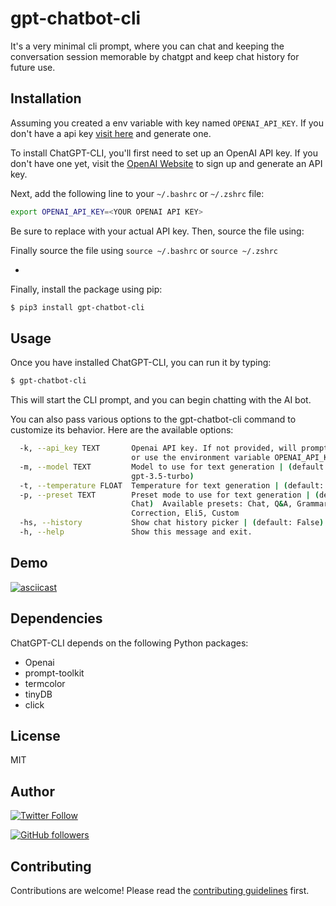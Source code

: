 # gpt-chatbot-cli

It's a very minimal cli prompt, where you can chat and keeping the conversation session memorable by chatgpt and keep chat history for future use.

## Installation

Assuming you created a env variable with key named `OPENAI_API_KEY`.
If you don't have a api key [visit here](https://platform.openai.com/account/api-keys) and generate one.

To install ChatGPT-CLI, you'll first need to set up an OpenAI API key. If you don't have one yet, visit the [OpenAI Website](https://platform.openai.com/account/api-keys) to sign up and generate an API key.


Next, add the following line to your `~/.bashrc` or `~/.zshrc` file:

```bash
export OPENAI_API_KEY=<YOUR OPENAI API KEY>

```
Be sure to replace <YOUR OPENAI API KEY> with your actual API key. Then, source the file using:

Finally source the file using `source ~/.bashrc` or `source ~/.zshrc`


-

Finally, install the package using pip:

```bash
$ pip3 install gpt-chatbot-cli
```

## Usage

Once you have installed ChatGPT-CLI, you can run it by typing:
```bash
$ gpt-chatbot-cli
```

This will start the CLI prompt, and you can begin chatting with the AI bot.

You can also pass various options to the gpt-chatbot-cli command to customize its behavior. Here are the available options:

```bash
  -k, --api_key TEXT       Openai API key. If not provided, will prompt for it
                           or use the environment variable OPENAI_API_KEY.
  -m, --model TEXT         Model to use for text generation | (default:
                           gpt-3.5-turbo)
  -t, --temperature FLOAT  Temperature for text generation | (default: 0.9)
  -p, --preset TEXT        Preset mode to use for text generation | (default:
                           Chat)  Available presets: Chat, Q&A, Grammar
                           Correction, Eli5, Custom
  -hs, --history           Show chat history picker | (default: False)
  -h, --help               Show this message and exit.
```

## Demo

[![asciicast](https://asciinema.org/a/9L0MjDExrMFb0XhBbqYaXBBWL.svg)](https://asciinema.org/a/9L0MjDExrMFb0XhBbqYaXBBWL)



## Dependencies

ChatGPT-CLI depends on the following Python packages:

- Openai
- prompt-toolkit
- termcolor
- tinyDB
- click

## License

MIT

## Author

[![Twitter Follow](https://img.shields.io/twitter/follow/getrubenk?style=social)](https://twitter.com/getrubenk)

[![GitHub followers](https://img.shields.io/github/followers/slithery0?style=social)](https://github.com/slithery0)

## Contributing

Contributions are welcome! Please read the [contributing guidelines](CONTRIBUTING.md) first.
